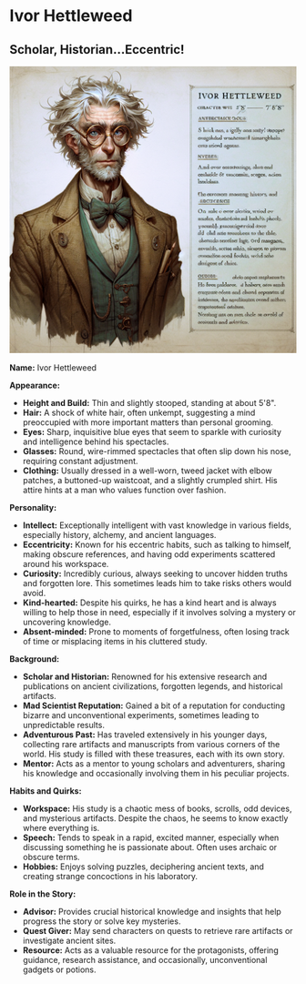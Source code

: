# Ivor Hettleweed

## Scholar, Historian...Eccentric!

![Ivor Hettleweed](assets/ivor-hettleweed.png)

**Name:** Ivor Hettleweed

**Appearance:**
- **Height and Build:** Thin and slightly stooped, standing at about 5'8".
- **Hair:** A shock of white hair, often unkempt, suggesting a mind preoccupied with more important matters than personal grooming.
- **Eyes:** Sharp, inquisitive blue eyes that seem to sparkle with curiosity and intelligence behind his spectacles.
- **Glasses:** Round, wire-rimmed spectacles that often slip down his nose, requiring constant adjustment.
- **Clothing:** Usually dressed in a well-worn, tweed jacket with elbow patches, a buttoned-up waistcoat, and a slightly crumpled shirt. His attire hints at a man who values function over fashion.

**Personality:**
- **Intellect:** Exceptionally intelligent with vast knowledge in various fields, especially history, alchemy, and ancient languages.
- **Eccentricity:** Known for his eccentric habits, such as talking to himself, making obscure references, and having odd experiments scattered around his workspace.
- **Curiosity:** Incredibly curious, always seeking to uncover hidden truths and forgotten lore. This sometimes leads him to take risks others would avoid.
- **Kind-hearted:** Despite his quirks, he has a kind heart and is always willing to help those in need, especially if it involves solving a mystery or uncovering knowledge.
- **Absent-minded:** Prone to moments of forgetfulness, often losing track of time or misplacing items in his cluttered study.

**Background:**
- **Scholar and Historian:** Renowned for his extensive research and publications on ancient civilizations, forgotten legends, and historical artifacts.
- **Mad Scientist Reputation:** Gained a bit of a reputation for conducting bizarre and unconventional experiments, sometimes leading to unpredictable results.
- **Adventurous Past:** Has traveled extensively in his younger days, collecting rare artifacts and manuscripts from various corners of the world. His study is filled with these treasures, each with its own story.
- **Mentor:** Acts as a mentor to young scholars and adventurers, sharing his knowledge and occasionally involving them in his peculiar projects.

**Habits and Quirks:**
- **Workspace:** His study is a chaotic mess of books, scrolls, odd devices, and mysterious artifacts. Despite the chaos, he seems to know exactly where everything is.
- **Speech:** Tends to speak in a rapid, excited manner, especially when discussing something he is passionate about. Often uses archaic or obscure terms.
- **Hobbies:** Enjoys solving puzzles, deciphering ancient texts, and creating strange concoctions in his laboratory.

**Role in the Story:**
- **Advisor:** Provides crucial historical knowledge and insights that help progress the story or solve key mysteries.
- **Quest Giver:** May send characters on quests to retrieve rare artifacts or investigate ancient sites.
- **Resource:** Acts as a valuable resource for the protagonists, offering guidance, research assistance, and occasionally, unconventional gadgets or potions.
